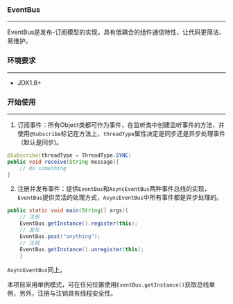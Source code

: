 ### EventBus

------
EventBus是发布-订阅模型的实现，具有低耦合的组件通信特性，让代码更简洁、易维护。

### 环境要求

------
- JDK1.8+
### 开始使用

------
1. 订阅事件：所有Object类都可作为事件，在监听类中创建监听事件的方法，并使用`@Subscribe`标记在方法上，`threadType`属性决定是同步还是异步处理事件（默认是同步)。

```java
@Subscribe(threadType = ThreadType.SYNC)
public void receive(String message){
    // do something
}
```
2. 注册并发布事件：提供`EventBus`和`AsyncEventBus`两种事件总线的实现，`EventBus`提供灵活的处理方式，`AsyncEventBus`中所有事件都是异步处理的。
```java
public static void main(String[] args){
    // 注册
    EventBus.getInstance().register(this);
    // 发布
    EventBus.post("anything");
    // 注销
    EventBus.getInstance().unregister(this);
    }
```
`AsyncEventBus`同上。

本项目采用单例模式，可在任何位置使用`EventBus.getInstance()`获取总线单例，另外，注册与注销具有线程安全性。



